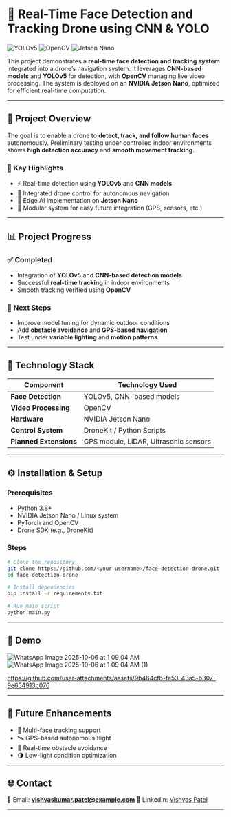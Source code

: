 # 🚁 Real-Time Face Detection and Tracking Drone using CNN & YOLO

![YOLOv5](https://img.shields.io/badge/YOLOv5-Object%20Detection-red) ![OpenCV](https://img.shields.io/badge/OpenCV-Computer%20Vision-blue) ![Jetson Nano](https://img.shields.io/badge/Jetson%20Nano-Edge%20AI-green)

This project demonstrates a **real-time face detection and tracking system** integrated into a drone’s navigation system. It leverages **CNN-based models** and **YOLOv5** for detection, with **OpenCV** managing live video processing. The system is deployed on an **NVIDIA Jetson Nano**, optimized for efficient real-time computation.

---

## 🎯 Project Overview

The goal is to enable a drone to **detect, track, and follow human faces** autonomously. Preliminary testing under controlled indoor environments shows **high detection accuracy** and **smooth movement tracking**.

### 🔹 Key Highlights

* ⚡ Real-time detection using **YOLOv5** and **CNN models**
* 🧭 Integrated drone control for autonomous navigation
* 🧠 Edge AI implementation on **Jetson Nano**
* 🧩 Modular system for easy future integration (GPS, sensors, etc.)

---

## 📊 Project Progress

### ✅ Completed

* Integration of **YOLOv5** and **CNN-based detection models**
* Successful **real-time tracking** in indoor environments
* Smooth tracking verified using **OpenCV**

### 🔄 Next Steps

* Improve model tuning for dynamic outdoor conditions
* Add **obstacle avoidance** and **GPS-based navigation**
* Test under **variable lighting** and **motion patterns**

---

## 🧠 Technology Stack

| Component              | Technology Used                       |
| ---------------------- | ------------------------------------- |
| **Face Detection**     | YOLOv5, CNN-based models              |
| **Video Processing**   | OpenCV                                |
| **Hardware**           | NVIDIA Jetson Nano                    |
| **Control System**     | DroneKit / Python Scripts             |
| **Planned Extensions** | GPS module, LiDAR, Ultrasonic sensors |

---

## ⚙️ Installation & Setup

### Prerequisites

* Python 3.8+
* NVIDIA Jetson Nano / Linux system
* PyTorch and OpenCV
* Drone SDK (e.g., DroneKit)

### Steps

```bash
# Clone the repository
git clone https://github.com/<your-username>/face-detection-drone.git
cd face-detection-drone

# Install dependencies
pip install -r requirements.txt

# Run main script
python main.py
```

---

## 🎥 Demo
![WhatsApp Image 2025-10-06 at 1 09 04 AM](https://github.com/user-attachments/assets/58b6c6b6-a60b-4774-b7f9-496e80a6e874)
![WhatsApp Image 2025-10-06 at 1 09 04 AM (1)](https://github.com/user-attachments/assets/6a7f4ff4-d4ce-4f82-9a69-28d05d972697)


https://github.com/user-attachments/assets/9b464cfb-fe53-43a5-b307-9e654913c076

---

## 🚧 Future Enhancements

* 🔁 Multi-face tracking support
* 🛰️ GPS-based autonomous flight
* 🚧 Real-time obstacle avoidance
* 🌗 Low-light condition optimization

---

## 🌐 Contact

📧 Email: **[vishvaskumar.patel@example.com](vkpatel7853@gmail.com)**
🔗 LinkedIn: [Vishvas Patel](https://www.linkedin.com/in/vishvas-patel-6a706b21a/)

---
